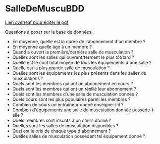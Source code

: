 # SalleDeMuscuBDD

[Lien overleaf pour éditer le pdf](https://fr.overleaf.com/5935854573pccfmsstccgy#40ca79)

Questions à poser sur la base de données:
- En moyenne, quelle est la durée de l'abonnement d'un membre ?
- En moyenne quelle âge à un membre ?
- Quand a ouvert la première/dernière salle de musculation ?
- Quelles sont les salles qui ouvrent/ferment le plus tôt/tard ?
- Quelle est le coût total moyen de tous les équipements d'une salle ?
- Quelle est la plus grande salle de musculation ?
- Quelles sont les équipements les plus présents dans les salles de musculations ?
- Quels sont les membres qui ont un abonnement en cours ?
- Quels sont les membres qui ont un résilié leur abonnement ?
- Quels sont les membres d'une salle de musculation donnée ?
- Quels cours sont les plus populaires parmi les membres ?
- Combien de cours un entraîneur donné enseigne-t-il ?
- Combien d'équipements une salle de musculation donnée possède-t-elle ?
- Quels membres sont inscrits à un cours donné ?
- Quelles sont les salles de musculation disponibles ?
- Quel est le prix de chaque type d'abonnement ?
- Quelles salles de musculation possèdent tel équipement donné ?
